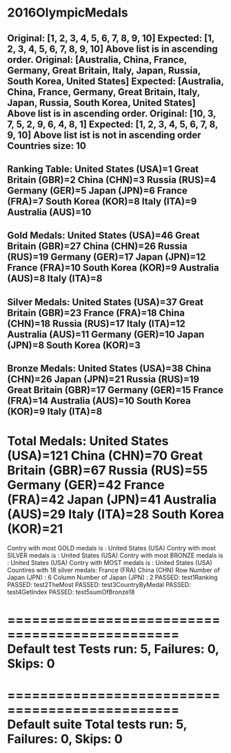 # 2016OlympicMedals

Original: [1, 2, 3, 4, 5, 6, 7, 8, 9, 10]
Expected: [1, 2, 3, 4, 5, 6, 7, 8, 9, 10]
Above list is in ascending order.
Original: [Australia, China, France, Germany, Great Britain, Italy, Japan, Russia, South Korea, United States]
Expected: [Australia, China, France, Germany, Great Britain, Italy, Japan, Russia, South Korea, United States]
Above list is in ascending order.
Original: [10, 3, 7, 5, 2, 9, 6, 4, 8, 1]
Expected: [1, 2, 3, 4, 5, 6, 7, 8, 9, 10]
Above list ist is not in ascending order
Countries size: 10
-----------------------------
Ranking Table: 
 United States (USA)=1
 Great Britain (GBR)=2
 China (CHN)=3
 Russia (RUS)=4
 Germany (GER)=5
 Japan (JPN)=6
 France (FRA)=7
 South Korea (KOR)=8
 Italy (ITA)=9
 Australia (AUS)=10
-----------------------------
Gold Medals: 
 United States (USA)=46
 Great Britain (GBR)=27
 China (CHN)=26
 Russia (RUS)=19
 Germany (GER)=17
 Japan (JPN)=12
 France (FRA)=10
 South Korea (KOR)=9
 Australia (AUS)=8
 Italy (ITA)=8
-----------------------------
Silver Medals: 
 United States (USA)=37
 Great Britain (GBR)=23
 France (FRA)=18
 China (CHN)=18
 Russia (RUS)=17
 Italy (ITA)=12
 Australia (AUS)=11
 Germany (GER)=10
 Japan (JPN)=8
 South Korea (KOR)=3
-----------------------------
Bronze Medals: 
 United States (USA)=38
 China (CHN)=26
 Japan (JPN)=21
 Russia (RUS)=19
 Great Britain (GBR)=17
 Germany (GER)=15
 France (FRA)=14
 Australia (AUS)=10
 South Korea (KOR)=9
 Italy (ITA)=8
-----------------------------
Total Medals: 
 United States (USA)=121
 China (CHN)=70
 Great Britain (GBR)=67
 Russia (RUS)=55
 Germany (GER)=42
 France (FRA)=42
 Japan (JPN)=41
 Australia (AUS)=29
 Italy (ITA)=28
 South Korea (KOR)=21
=======================
Contry with most GOLD medals is :  United States (USA)
Contry with most SILVER medals is :  United States (USA)
Contry with most BRONZE medals is :  United States (USA)
Contry with MOST medals is :  United States (USA)
Countires with 18 silver medals: 
 France (FRA)
 China (CHN)
Row Number of  Japan (JPN) : 6
Column Number of Japan (JPN) : 2
PASSED: test1Ranking
PASSED: test2TheMost
PASSED: test3CountryByMedal
PASSED: test4GetIndex
PASSED: test5sumOfBronze18

===============================================
    Default test
    Tests run: 5, Failures: 0, Skips: 0
===============================================


===============================================
Default suite
Total tests run: 5, Failures: 0, Skips: 0
===============================================
